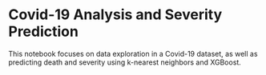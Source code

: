 # Covid-19 Analysis and Severity Prediction

This notebook focuses on data exploration in a Covid-19 dataset, as well as predicting death and severity using k-nearest neighbors and XGBoost.
